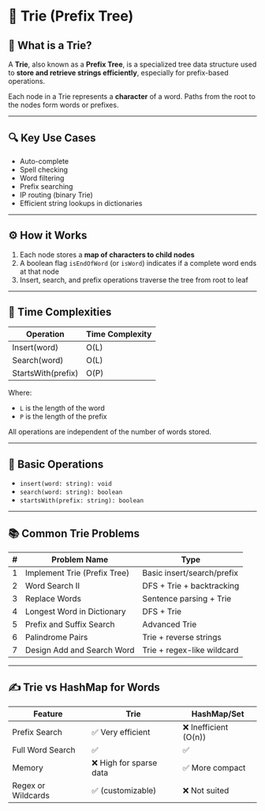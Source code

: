 # 🌲 Trie (Prefix Tree)

## 🧠 What is a Trie?

A **Trie**, also known as a **Prefix Tree**, is a specialized tree data structure used to **store and retrieve strings efficiently**, especially for prefix-based operations.

Each node in a Trie represents a **character** of a word. Paths from the root to the nodes form words or prefixes.

---

## 🔍 Key Use Cases

-   Auto-complete
-   Spell checking
-   Word filtering
-   Prefix searching
-   IP routing (binary Trie)
-   Efficient string lookups in dictionaries

---

## ⚙️ How it Works

1. Each node stores a **map of characters to child nodes**
2. A boolean flag `isEndOfWord` (or `isWord`) indicates if a complete word ends at that node
3. Insert, search, and prefix operations traverse the tree from root to leaf

---

## 🧪 Time Complexities

| Operation          | Time Complexity |
| ------------------ | --------------- |
| Insert(word)       | O(L)            |
| Search(word)       | O(L)            |
| StartsWith(prefix) | O(P)            |

Where:

-   `L` is the length of the word
-   `P` is the length of the prefix

All operations are independent of the number of words stored.

---

## 🔧 Basic Operations

-   `insert(word: string): void`
-   `search(word: string): boolean`
-   `startsWith(prefix: string): boolean`

---

## 📚 Common Trie Problems

| #   | Problem Name                 | Type                       |
| --- | ---------------------------- | -------------------------- |
| 1   | Implement Trie (Prefix Tree) | Basic insert/search/prefix |
| 2   | Word Search II               | DFS + Trie + backtracking  |
| 3   | Replace Words                | Sentence parsing + Trie    |
| 4   | Longest Word in Dictionary   | DFS + Trie                 |
| 5   | Prefix and Suffix Search     | Advanced Trie              |
| 6   | Palindrome Pairs             | Trie + reverse strings     |
| 7   | Design Add and Search Word   | Trie + regex-like wildcard |

---

## ✍️ Trie vs HashMap for Words

| Feature            | Trie                    | HashMap/Set           |
| ------------------ | ----------------------- | --------------------- |
| Prefix Search      | ✅ Very efficient       | ❌ Inefficient (O(n)) |
| Full Word Search   | ✅                      | ✅                    |
| Memory             | ❌ High for sparse data | ✅ More compact       |
| Regex or Wildcards | ✅ (customizable)       | ❌ Not suited         |
